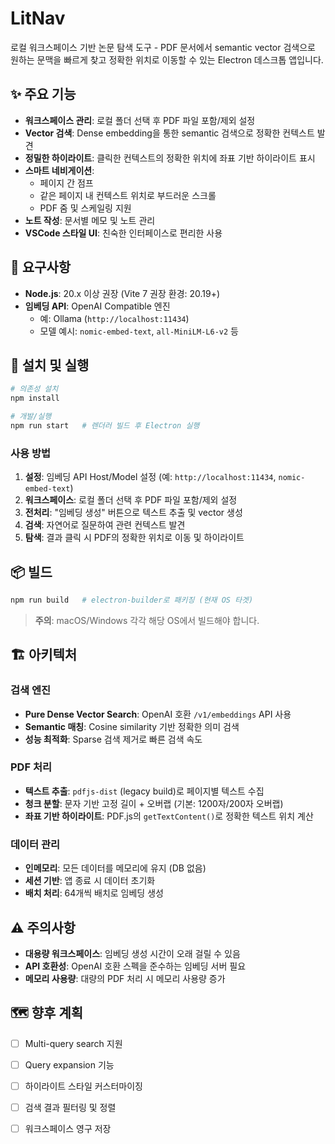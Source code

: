 # LitNav

로컬 워크스페이스 기반 논문 탐색 도구 - PDF 문서에서 semantic vector 검색으로 원하는 문맥을 빠르게 찾고 정확한 위치로 이동할 수 있는 Electron 데스크톱 앱입니다.

## ✨ 주요 기능

- **워크스페이스 관리**: 로컬 폴더 선택 후 PDF 파일 포함/제외 설정
- **Vector 검색**: Dense embedding을 통한 semantic 검색으로 정확한 컨텍스트 발견
- **정밀한 하이라이트**: 클릭한 컨텍스트의 정확한 위치에 좌표 기반 하이라이트 표시
- **스마트 네비게이션**: 
  - 페이지 간 점프
  - 같은 페이지 내 컨텍스트 위치로 부드러운 스크롤
  - PDF 줌 및 스케일링 지원
- **노트 작성**: 문서별 메모 및 노트 관리
- **VSCode 스타일 UI**: 친숙한 인터페이스로 편리한 사용

## 🔧 요구사항

- **Node.js**: 20.x 이상 권장 (Vite 7 권장 환경: 20.19+)
- **임베딩 API**: OpenAI Compatible 엔진
  - 예: Ollama (`http://localhost:11434`)
  - 모델 예시: `nomic-embed-text`, `all-MiniLM-L6-v2` 등

## 🚀 설치 및 실행

```bash
# 의존성 설치
npm install

# 개발/실행
npm run start   # 렌더러 빌드 후 Electron 실행
```

### 사용 방법
1. **설정**: 임베딩 API Host/Model 설정 (예: `http://localhost:11434`, `nomic-embed-text`)
2. **워크스페이스**: 로컬 폴더 선택 후 PDF 파일 포함/제외 설정  
3. **전처리**: "임베딩 생성" 버튼으로 텍스트 추출 및 vector 생성
4. **검색**: 자연어로 질문하여 관련 컨텍스트 발견
5. **탐색**: 결과 클릭 시 PDF의 정확한 위치로 이동 및 하이라이트

## 📦 빌드

```bash
npm run build   # electron-builder로 패키징 (현재 OS 타겟)
```

> **주의**: macOS/Windows 각각 해당 OS에서 빌드해야 합니다.

## 🏗️ 아키텍처

### 검색 엔진
- **Pure Dense Vector Search**: OpenAI 호환 `/v1/embeddings` API 사용
- **Semantic 매칭**: Cosine similarity 기반 정확한 의미 검색
- **성능 최적화**: Sparse 검색 제거로 빠른 검색 속도

### PDF 처리
- **텍스트 추출**: `pdfjs-dist` (legacy build)로 페이지별 텍스트 수집
- **청크 분할**: 문자 기반 고정 길이 + 오버랩 (기본: 1200자/200자 오버랩)
- **좌표 기반 하이라이트**: PDF.js의 `getTextContent()`로 정확한 텍스트 위치 계산

### 데이터 관리
- **인메모리**: 모든 데이터를 메모리에 유지 (DB 없음)
- **세션 기반**: 앱 종료 시 데이터 초기화
- **배치 처리**: 64개씩 배치로 임베딩 생성

## ⚠️ 주의사항

- **대용량 워크스페이스**: 임베딩 생성 시간이 오래 걸릴 수 있음
- **API 호환성**: OpenAI 호환 스펙을 준수하는 임베딩 서버 필요
- **메모리 사용량**: 대량의 PDF 처리 시 메모리 사용량 증가

## 🗺️ 향후 계획

- [ ] Multi-query search 지원
- [ ] Query expansion 기능
- [ ] 하이라이트 스타일 커스터마이징
- [ ] 검색 결과 필터링 및 정렬
- [ ] 워크스페이스 영구 저장

